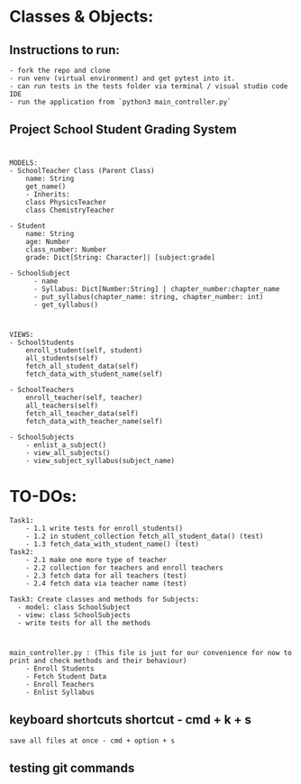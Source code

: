 # Classes & Objects:

## Instructions to run:
    - fork the repo and clone
    - run venv (virtual environment) and get pytest into it.
    - can run tests in the tests folder via terminal / visual studio code IDE
    - run the application from `python3 main_controller.py`

## Project School Student Grading System

#

    MODELS:
    - SchoolTeacher Class (Parent Class)
        name: String
        get_name()
        - Inherits:
        class PhysicsTeacher
        class ChemistryTeacher

    - Student 
        name: String
        age: Number
        class_number: Number
        grade: Dict[String: Character]| [subject:grade]

    - SchoolSubject
          - name
          - Syllabus: Dict[Number:String] | chapter_number:chapter_name
          - put_syllabus(chapter_name: string, chapter_number: int)
          - get_syllabus()
#
    VIEWS:
    - SchoolStudents
        enroll_student(self, student)
        all_students(self)
        fetch_all_student_data(self)
        fetch_data_with_student_name(self)

    - SchoolTeachers
        enroll_teacher(self, teacher)
        all_teachers(self)
        fetch_all_teacher_data(self)
        fetch_data_with_teacher_name(self)

    - SchoolSubjects
        - enlist_a_subject()
        - view_all_subjects()
        - view_subject_syllabus(subject_name)

#

# TO-DOs:
    Task1:
        - 1.1 write tests for enroll_students()
        - 1.2 in student_collection fetch_all_student_data() (test)
        - 1.3 fetch_data_with_student_name() (test)
    Task2:
        - 2.1 make one more type of teacher
        - 2.2 collection for teachers and enroll teachers
        - 2.3 fetch data for all teachers (test)
        - 2.4 fetch data via teacher name (test)
  
    Task3: Create classes and methods for Subjects:
      - model: class SchoolSubject
      - view: class SchoolSubjects
      - write tests for all the methods

#

    main_controller.py : (This file is just for our convenience for now to print and check methods and their behaviour)
        - Enroll Students
        - Fetch Student Data
        - Enroll Teachers
        - Enlist Syllabus
                
## keyboard shortcuts shortcut - cmd + k + s
    save all files at once - cmd + option + s
    

## testing git commands